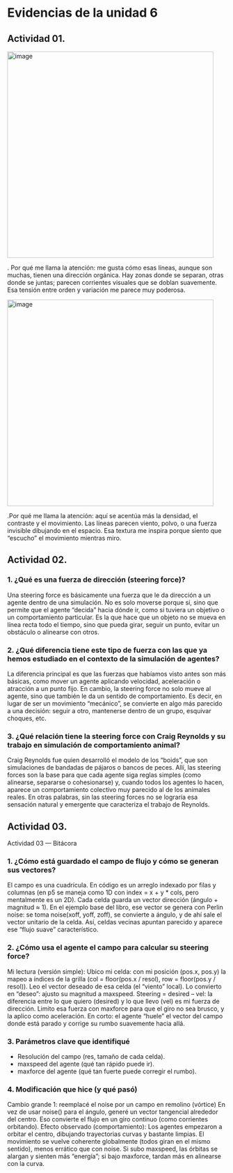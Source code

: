 # Evidencias de la unidad 6

## Actividad 01.
<img width="474" height="474" alt="image" src="https://github.com/user-attachments/assets/f14613e5-f3bd-46ba-aaa4-95655ec0684e" />

. Por qué me llama la atención: me gusta cómo esas líneas, aunque son muchas, tienen una dirección orgánica. Hay zonas donde se separan, otras donde se juntas; parecen corrientes visuales que se doblan suavemente. Esa tensión entre orden y variación me parece muy poderosa.

<img width="474" height="474" alt="image" src="https://github.com/user-attachments/assets/e8db6a53-9550-4d96-bb71-da2811b0338c" />

.Por qué me llama la atención: aquí se acentúa más la densidad, el contraste y el movimiento. Las líneas parecen viento, polvo, o una fuerza invisible dibujando en el espacio. Esa textura me inspira porque siento que “escucho” el movimiento mientras miro.

## Actividad 02.

### 1. ¿Qué es una fuerza de dirección (steering force)?
Una steering force es básicamente una fuerza que le da dirección a un agente dentro de una simulación. No es solo moverse porque sí, sino que permite que el agente “decida” hacia dónde ir, como si tuviera un objetivo o un comportamiento particular. Es la que hace que un objeto no se mueva en línea recta todo el tiempo, sino que pueda girar, seguir un punto, evitar un obstáculo o alinearse con otros.

### 2. ¿Qué diferencia tiene este tipo de fuerza con las que ya hemos estudiado en el contexto de la simulación de agentes?
La diferencia principal es que las fuerzas que habíamos visto antes son más básicas, como mover un agente aplicando velocidad, aceleración o atracción a un punto fijo. En cambio, la steering force no solo mueve al agente, sino que también le da un sentido de comportamiento. Es decir, en lugar de ser un movimiento “mecánico”, se convierte en algo más parecido a una decisión: seguir a otro, mantenerse dentro de un grupo, esquivar choques, etc.

### 3. ¿Qué relación tiene la steering force con Craig Reynolds y su trabajo en simulación de comportamiento animal?
Craig Reynolds fue quien desarrolló el modelo de los “boids”, que son simulaciones de bandadas de pájaros o bancos de peces. Allí, las steering forces son la base para que cada agente siga reglas simples (como alinearse, separarse o cohesionarse) y, cuando todos los agentes lo hacen, aparece un comportamiento colectivo muy parecido al de los animales reales. En otras palabras, sin las steering forces no se lograría esa sensación natural y emergente que caracteriza el trabajo de Reynolds.

## Actividad 03. 
Actividad 03 — Bitácora
### 1. ¿Cómo está guardado el campo de flujo y cómo se generan sus vectores?
El campo es una cuadrícula. En código es un arreglo indexado por filas y columnas (en p5 se maneja como 1D con index = x + y * cols, pero mentalmente es un 2D).
Cada celda guarda un vector dirección (ángulo + magnitud ≈ 1).
En el ejemplo base del libro, ese vector se genera con Perlin noise: se toma noise(xoff, yoff, zoff), se convierte a ángulo, y de ahí sale el vector unitario de la celda. Así, celdas vecinas apuntan parecido y aparece ese “flujo suave” característico.

### 2. ¿Cómo usa el agente el campo para calcular su steering force?
Mi lectura (versión simple):
Ubico mi celda: con mi posición (pos.x, pos.y) la mapeo a índices de la grilla (col = floor(pos.x / resol), row = floor(pos.y / resol)).
Leo el vector deseado de esa celda (el “viento” local).
Lo convierto en “deseo”: ajusto su magnitud a maxspeed.
Steering = desired – vel: la diferencia entre lo que quiero (desired) y lo que llevo (vel) es mi fuerza de dirección.
Limito esa fuerza con maxforce para que el giro no sea brusco, y la aplico como aceleración.
En corto: el agente “huele” el vector del campo donde está parado y corrige su rumbo suavemente hacia allá.

### 3. Parámetros clave que identifiqué

- Resolución del campo (res, tamaño de cada celda).
- maxspeed del agente (qué tan rápido puede ir).
- maxforce del agente (qué tan fuerte puede corregir el rumbo).

### 4. Modificación que hice (y qué pasó)
Cambio grande 1: reemplacé el noise por un campo en remolino (vórtice)
En vez de usar noise() para el ángulo, generé un vector tangencial alrededor del centro. Eso convierte el flujo en un giro continuo (como corrientes orbitando).
Efecto observado (comportamiento):
Los agentes empezaron a orbitar el centro, dibujando trayectorias curvas y bastante limpias.
El movimiento se vuelve coherente globalmente (todos giran en el mismo sentido), menos errático que con noise.
Si subo maxspeed, las órbitas se alargan y sienten más “energía”; si bajo maxforce, tardan más en alinearse con la curva.









